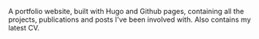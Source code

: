 A portfolio website, built with Hugo and Github pages, containing all the projects, publications and posts I've been involved with. Also contains my latest CV.
